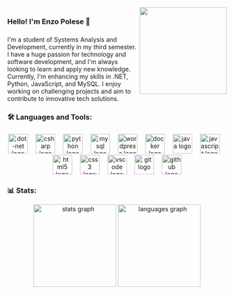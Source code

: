 <img align="right" height="200" src="https://i.pinimg.com/originals/e4/26/70/e426702edf874b181aced1e2fa5c6cde.gif"  />

###

<h3 align="left">Hello! I'm Enzo Polese 👋</h3>

###

<p align="left">I'm a student of Systems Analysis and Development, currently in my third semester. <br/>I have a huge passion for technology and software development, and I'm always <br/>looking to learn and apply new knowledge. Currently, I'm enhancing my skills in .NET, Python, JavaScript, and MySQL. I enjoy working on challenging projects and aim to contribute to innovative tech solutions.</p>

###

<h3 align="left">🛠 Languages and Tools:</h3>

###

<div align="center">
  <img src="https://skillicons.dev/icons?i=dotnet" height="45" alt="dot-net logo"  />
  <img width="10" />
  <img src="https://skillicons.dev/icons?i=cs" height="45" alt="csharp logo"  />
  <img width="10" />
  <img src="https://skillicons.dev/icons?i=py" height="45" alt="python logo"  />
  <img width="10" />
  <img src="https://skillicons.dev/icons?i=mysql" height="45" alt="mysql logo"  />
  <img width="10" />
  <img src="https://skillicons.dev/icons?i=wordpress" height="45" alt="wordpress logo"  />
  <img width="10" />
  <img src="https://skillicons.dev/icons?i=docker" height="45" alt="docker logo"  />
  <img width="10" />
  <img src="https://skillicons.dev/icons?i=java" height="45" alt="java logo"  />
  <img width="10" />
  <img src="https://skillicons.dev/icons?i=js" height="45" alt="javascript logo"  />
  <img width="10" />
  <img src="https://skillicons.dev/icons?i=html" height="45" alt="html5 logo"  />
  <img width="10" />
  <img src="https://skillicons.dev/icons?i=css" height="45" alt="css3 logo"  />
  <img width="10" />
  <img src="https://skillicons.dev/icons?i=vscode" height="45" alt="vscode logo"  />
  <img width="10" />
  <img src="https://skillicons.dev/icons?i=git" height="45" alt="git logo"  />
  <img width="10" />
  <img src="https://skillicons.dev/icons?i=github" height="45" alt="github logo"  />
</div>


<h3 align="left">📊 Stats:</h3>


<div align="center">
   <img src="https://github-readme-stats.vercel.app/api?username=polese-e&hide_title=false&hide_rank=false&show_icons=true&include_all_commits=true&count_private=true&disable_animations=false&theme=nord&locale=en&hide_border=true&order=1" height="190" alt="stats graph"  />
  <img src="https://github-readme-stats.vercel.app/api/top-langs?username=polese-e&locale=en&hide_title=false&layout=compact&card_width=320&langs_count=9&theme=nord&hide_border=true&order=2" height="190" alt="languages graph"  />
</div>
